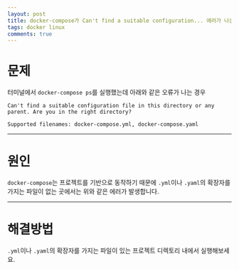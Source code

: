 ```yaml
---
layout: post
title: docker-compose가 Can't find a suitable configuration... 에러가 나는 경우 원인과 해결방법
tags: docker linux
comments: true
---
```


# 문제

터미널에서 `docker-compose ps`를 실행했는데 아래와 같은 오류가 나는 경우  

```
Can't find a suitable configuration file in this directory or any parent. Are you in the right directory?

Supported filenames: docker-compose.yml, docker-compose.yaml
```

---

# 원인

`docker-compose`는 프로젝트를 기반으로 동작하기 때문에 `.yml`이나 `.yaml`의 확장자를 가지는 파일이 없는 곳에서는 위와 같은 에러가 발생합니다.  

---

# 해결방법

`.yml`이나 `.yaml`의 확장자를 가지는 파일이 있는 프로젝트 디렉토리 내에서 실행해보세요.  
